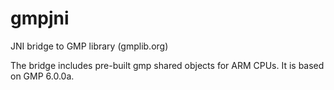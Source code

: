 gmpjni
======

JNI bridge to GMP library (gmplib.org)

The bridge includes pre-built gmp shared objects for ARM CPUs.  It is based on GMP 6.0.0a.

